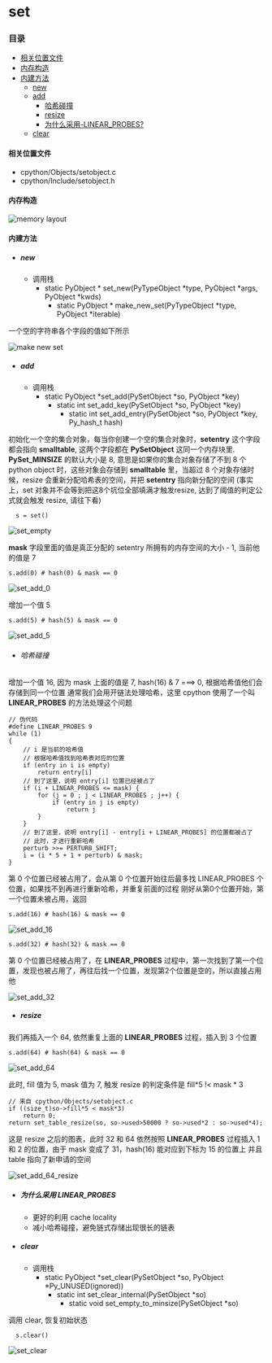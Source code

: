 # set

### 目录

* [相关位置文件](#相关位置文件)
* [内存构造](#内存构造)
* [内建方法](#内建方法)
	* [new](#new)
	* [add](#add)
		* [哈希碰撞](#哈希碰撞)
		* [resize](#resize)
	    * [为什么采用-LINEAR_PROBES?](#为什么采用-LINEAR_PROBES)
	* [clear](#clear)

#### 相关位置文件
* cpython/Objects/setobject.c
* cpython/Include/setobject.h

#### 内存构造

![memory layout](https://img-blog.csdnimg.cn/20190312123042232.png?x-oss-process=image/watermark,type_ZmFuZ3poZW5naGVpdGk,shadow_10,text_aHR0cHM6Ly9ibG9nLmNzZG4ubmV0L3FxXzMxNzIwMzI5,size_16,color_FFFFFF,t_70)

#### 内建方法

* ##### **new**
    * 调用栈
	    * static PyObject * set_new(PyTypeObject *type, PyObject *args, PyObject *kwds)
		    * static PyObject * make_new_set(PyTypeObject *type, PyObject *iterable)

一个空的字符串各个字段的值如下所示

![make new set](https://github.com/zpoint/CPython-Internals/blob/master/BasicObject/set/make_new_set.png)

* ##### **add**
    * 调用栈
	    * static PyObject *set_add(PySetObject *so, PyObject *key)
		    * static int set_add_key(PySetObject *so, PyObject *key)
			    * static int set_add_entry(PySetObject *so, PyObject *key, Py_hash_t hash)


初始化一个空的集合对象，每当你创建一个空的集合对象时，**setentry** 这个字段都会指向 **smalltable**, 这两个字段都在 **PySetObject** 这同一个内存块里. **PySet_MINSIZE** 的默认大小是 8, 意思是如果你的集合对象存储了不到 8 个 python object 时，这些对象会存储到 **smalltable** 里，当超过 8 个对象存储时候，resize 会重新分配哈希表的空间，并把 **setentry** 指向新分配的空间
(事实上，set 对象并不会等到把这8个坑位全部填满才触发resize, 达到了阈值的判定公式就会触发 resize, 请往下看)

      s = set()

![set_empty](https://github.com/zpoint/CPython-Internals/blob/master/BasicObject/set/set_empty.png)

**mask** 字段里面的值是真正分配的 setentry 所拥有的内存空间的大小 - 1, 当前他的值是 7

    s.add(0) # hash(0) & mask == 0

![set_add_0](https://github.com/zpoint/CPython-Internals/blob/master/BasicObject/set/set_add_0.png)

增加一个值 5

    s.add(5) # hash(5) & mask == 0

![set_add_5](https://github.com/zpoint/CPython-Internals/blob/master/BasicObject/set/set_add_5.png)

* ###### 哈希碰撞

增加一个值 16, 因为 mask 上面的值是 7, hash(16) & 7 ===> 0, 根据哈希值他们会存储到同一个位置
通常我们会用开链法处理哈希，这里 cpython 使用了一个叫 **LINEAR_PROBES** 的方法处理这个问题


    // 伪代码
    #define LINEAR_PROBES 9
    while (1)
    {
        // i 是当前的哈希值
        // 根据哈希值找到哈希表对应的位置
        if (entry in i is empty)
        	return entry[i]
        // 到了这里，说明 entry[i] 位置已经被占了
        if (i + LINEAR_PROBES <= mask) {
            for (j = 0 ; j < LINEAR_PROBES ; j++) {
            	if (entry in j is empty)
                	return j
            }
        }
        // 到了这里，说明 entry[i] - entry[i + LINEAR_PROBES] 的位置都被占了
        // 此时，才进行重新哈希
        perturb >>= PERTURB_SHIFT;
        i = (i * 5 + 1 + perturb) & mask;
    }

第 0 个位置已经被占用了，会从第 0 个位置开始往后最多找 LINEAR_PROBES 个位置，如果找不到再进行重新哈希，并重复前面的过程
刚好从第0个位置开始，第一个位置未被占用，返回

    s.add(16) # hash(16) & mask == 0

![set_add_16](https://github.com/zpoint/CPython-Internals/blob/master/BasicObject/set/set_add_16.png)

    s.add(32) # hash(32) & mask == 0

第 0 个位置已经被占用了，在 **LINEAR_PROBES** 过程中，第一次找到了第一个位置，发现也被占用了，再往后找一个位置，发现第2个位置是空的，所以直接占用他

![set_add_32](https://github.com/zpoint/CPython-Internals/blob/master/BasicObject/set/set_add_32.png)

* ##### **resize**

我们再插入一个 64, 依然重复上面的 **LINEAR_PROBES** 过程，插入到 3 个位置

    s.add(64) # hash(64) & mask == 0

![set_add_64](https://github.com/zpoint/CPython-Internals/blob/master/BasicObject/set/set_add_64.png)

此时, fill 值为 5, mask 值为 7, 触发 resize 的判定条件是 fill*5 !< mask * 3


	// 来自 cpython/Objects/setobject.c
	if ((size_t)so->fill*5 < mask*3)
		return 0;
	return set_table_resize(so, so->used>50000 ? so->used*2 : so->used*4);

这是 resize 之后的图表，此时 32 和 64 依然按照 **LINEAR_PROBES** 过程插入 1 和 2 的位置，由于 mask 变成了 31，hash(16) 能对应到下标为 15 的位置上
并且 table 指向了新申请的空间

![set_add_64_resize](https://github.com/zpoint/CPython-Internals/blob/master/BasicObject/set/set_add_64_resize.png)

* ##### **为什么采用 LINEAR_PROBES**
    * 更好的利用 cache locality
    * 减小哈希碰撞，避免链式存储出现很长的链表

* ##### **clear**
    * 调用栈
        * static PyObject *set_clear(PySetObject *so, PyObject *Py_UNUSED(ignored))
		    * static int set_clear_internal(PySetObject *so)
				* static void set_empty_to_minsize(PySetObject *so)

调用 clear, 恢复初始状态

      s.clear()

![set_clear](https://github.com/zpoint/CPython-Internals/blob/master/BasicObject/set/set_clear.png)